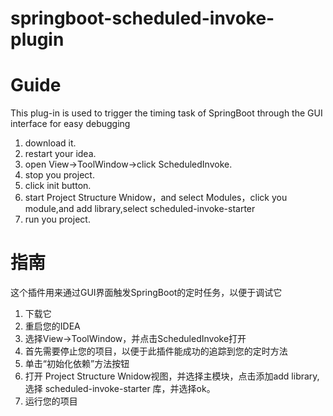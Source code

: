 # springboot-scheduled-invoke-plugin

# Guide
This plug-in is used to trigger the timing task of SpringBoot through the GUI interface for easy debugging

1. download it.
2. restart your idea.
3. open View->ToolWindow->click ScheduledInvoke.
4. stop you project.
5. click init button.
6. start Project Structure Wnidow，and select Modules，click you module,and add library,select scheduled-invoke-starter
7. run you project.

# 指南
这个插件用来通过GUI界面触发SpringBoot的定时任务，以便于调试它
1. 下载它
2. 重启您的IDEA
3. 选择View->ToolWindow，并点击ScheduledInvoke打开
4. 首先需要停止您的项目，以便于此插件能成功的追踪到您的定时方法
5. 单击“初始化依赖”方法按钮
6. 打开 Project Structure Wnidow视图，并选择主模块，点击添加add library,选择 scheduled-invoke-starter 库，并选择ok。
7. 运行您的项目
